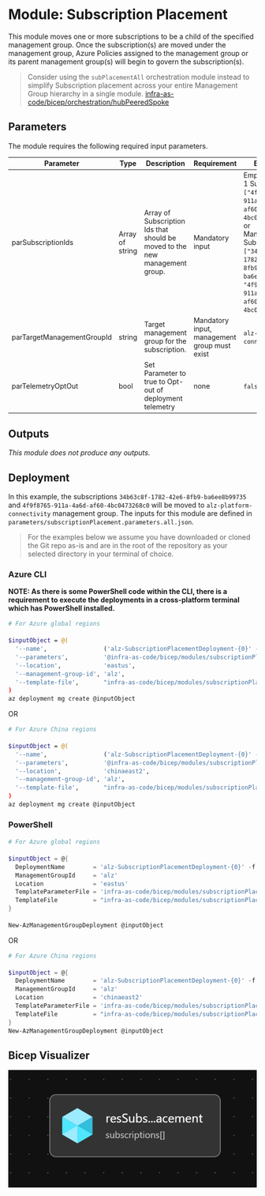 # Module:  Subscription Placement

This module moves one or more subscriptions to be a child of the specified management group. Once the subscription(s) are moved under the management group, Azure Policies assigned to the management group or its parent management group(s) will begin to govern the subscription(s).

> Consider using the `subPlacementAll` orchestration module instead to simplify Subscription placement across your entire Management Group hierarchy in a single module. [infra-as-code/bicep/orchestration/hubPeeredSpoke](https://github.com/Azure/ALZ-Bicep/tree/main/infra-as-code/bicep/orchestration/subPlacementAll)

## Parameters

The module requires the following required input parameters.

 | Parameter                  | Type            | Description                                                                 | Requirement                                  | Example                                                                                                                                                                                        |
 | -------------------------- | --------------- | --------------------------------------------------------------------------- | -------------------------------------------- | ---------------------------------------------------------------------------------------------------------------------------------------------------------------------------------------------- |
 | parSubscriptionIds         | Array of string | Array of Subscription Ids that should be moved to the new management group. | Mandatory input                              | Empty: `[]` or <br />1 Subscription: `["4f9f8765-911a-4a6d-af60-4bc0473268c0"]` or<br />Many Subscriptions: `["34b63c8f-1782-42e6-8fb9-ba6ee8b99735", "4f9f8765-911a-4a6d-af60-4bc0473268c0"]` |
 | parTargetManagementGroupId | string          | Target management group for the subscription.                               | Mandatory input, management group must exist | `alz-platform-connectivity`                                                                                                                                                                    |
 | parTelemetryOptOut         | bool            | Set Parameter to true to Opt-out of deployment telemetry                    | none                                         | `false`                                                                                                                                                                                        |

## Outputs
*This module does not produce any outputs.*

## Deployment

In this example, the subscriptions `34b63c8f-1782-42e6-8fb9-ba6ee8b99735` and `4f9f8765-911a-4a6d-af60-4bc0473268c0` will be moved to `alz-platform-connectivity` management group.  The inputs for this module are defined in `parameters/subscriptionPlacement.parameters.all.json`.

> For the  examples below we assume you have downloaded or cloned the Git repo as-is and are in the root of the repository as your selected directory in your terminal of choice.

### Azure CLI
**NOTE: As there is some PowerShell code within the CLI, there is a requirement to execute the deployments in a cross-platform terminal which has PowerShell installed.**
```bash
# For Azure global regions

$inputObject = @(
  '--name',                ('alz-SubscriptionPlacementDeployment-{0}' -f (-join (Get-Date -Format 'yyyyMMddTHHMMssffffZ')[0..63])),
  '--parameters',          '@infra-as-code/bicep/modules/subscriptionPlacement/parameters/subscriptionPlacement.parameters.all.json',
  '--location',            'eastus',
  '--management-group-id', 'alz',
  '--template-file',       "infra-as-code/bicep/modules/subscriptionPlacement/subscriptionPlacement.bicep"
)
az deployment mg create @inputObject
```
OR
```bash
# For Azure China regions

$inputObject = @(
  '--name',                ('alz-SubscriptionPlacementDeployment-{0}' -f (-join (Get-Date -Format 'yyyyMMddTHHMMssffffZ')[0..63])),
  '--parameters',          '@infra-as-code/bicep/modules/subscriptionPlacement/parameters/subscriptionPlacement.parameters.all.json',
  '--location',            'chinaeast2',
  '--management-group-id', 'alz',
  '--template-file',       "infra-as-code/bicep/modules/subscriptionPlacement/subscriptionPlacement.bicep"
)
az deployment mg create @inputObject
```

### PowerShell

```powershell
# For Azure global regions

$inputObject = @{
  DeploymentName        = 'alz-SubscriptionPlacementDeployment-{0}' -f (-join (Get-Date -Format 'yyyyMMddTHHMMssffffZ')[0..63])
  ManagementGroupId     = 'alz'
  Location              = 'eastus'
  TemplateParameterFile = 'infra-as-code/bicep/modules/subscriptionPlacement/parameters/subscriptionPlacement.parameters.all.json'
  TemplateFile          = "infra-as-code/bicep/modules/subscriptionPlacement/subscriptionPlacement.bicep"
}

New-AzManagementGroupDeployment @inputObject
```
OR
```powershell
# For Azure China regions

$inputObject = @{
  DeploymentName        = 'alz-SubscriptionPlacementDeployment-{0}' -f (-join (Get-Date -Format 'yyyyMMddTHHMMssffffZ')[0..63])
  ManagementGroupId     = 'alz'
  Location              = 'chinaeast2'
  TemplateParameterFile = 'infra-as-code/bicep/modules/subscriptionPlacement/parameters/subscriptionPlacement.parameters.all.json'
  TemplateFile          = "infra-as-code/bicep/modules/subscriptionPlacement/subscriptionPlacement.bicep"
}
New-AzManagementGroupDeployment @inputObject
```

## Bicep Visualizer

![Bicep Visualizer](media/bicepVisualizer.png "Bicep Visualizer")
